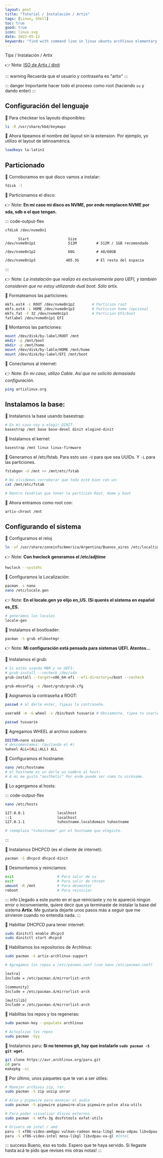 ```yaml
---
layout: post
title: "Tutorial / Instalación / Artix"
tags: [Linux, Shell]
toc: true
good: true
icon: linux.svg
date: 2022-05-12
keywords: "find with command line in linux ubuntu archlinux elementary os distro distribution files trash owner screen shot screenshot windows partition resize disk drive turn off minimize wm manager kill process .bin .run install shrink disk ipconfig thunar file shortcut hotkey keybind $PATH vim neovim nvim folder mount iso disk extract rsync ssh youtube-dl mp3 installing install instalacion artix artixkeyring"
---
```


Tips / Instalación / Artix

👉 Nota: [ISO de Artix / dinit](https://iso.artixlinux.org/iso/artix-base-dinit-20220123-x86_64.iso)

::: warning
Recuerda que el usuario y contraseña es "artix"
:::

::: danger
Importante hacer todo el proceso como root (haciendo `su` y dando enter)
:::

## Configuración del lenguaje

<div class="p-list">

🔅 Para checkear los layouts disponibles:

~~~ bash
ls -R /usr/share/kbd/keymaps 
~~~

🔅 Ahora tipeamos el nombre del layout sin la extension. Por ejemplo, yo utilizo el layout de latinoamérica.

~~~ bash
loadkeys la-latin1
~~~

</div>

## Particionado

<div class="p-list">

🔅 Corroboramos en qué disco vamos a instalar:

~~~ bash
fdisk -l
~~~

🔅 Particionamos el disco:

👉 Note: __En mi caso mi disco es NVME, por ende remplacen NVME por sda, sdb o el que tengan.__

::: code-output-flex
~~~ bash
cfdisk /dev/nvme0n1 
~~~

~~~ 
      Start                  Size
/dev/nvme0n1p1               512M         # 512M / 1GB recomendado

/dev/nvme0n1p2               60G          # 40/60GB

/dev/nvme0n1p3              405.3G        # El resto del espacio
~~~
:::

👉 Note: <i>La instalación que realizo es exclusivamente para UEFI, y también consideren que no estoy utilizando dual boot. Sólo artix.</i>

🔅 Formateamos las particiones:

~~~ bash
mkfs.ext4 -L ROOT /dev/nvme0n1p2        # Particion root
mkfs.ext4 -L HOME /dev/nvme0n1p3        # Particion home (opcional
mkfs.fat -F 32 /dev/nvme0n1p1           # Particion EFI/boot
fatlabel /dev/nvme0n1p1 EFI
~~~

🔅 Montamos las particiones:

~~~ bash
mount /dev/disk/by-label/ROOT /mnt
mkdir -p /mnt/boot
mkdir -p /mnt/home
mount /dev/disk/by-lable/HOME /mnt/home
mount /dev/disk/by-label/EFI /mnt/boot
~~~

🔅 Conectamos al internet:

👉 Note: <i>En mi caso, utilizo Cable. Así que no solicito demasiado configuración.</i>

~~~ bash
ping artixlinux.org
~~~
</div>

## Instalamos la base:

<div class="p-list">

🔅 Instalamos la base usando basestrap:

~~~ bash
# En mi caso voy a elegir DINIT.
basestrap /mnt base base-devel dinit elogind-dinit
~~~

🔅 Instalamos el kernel:

~~~ bash
basestrap /mnt linux linux-firmware
~~~

🔅 Generamos el /etc/fstab. Para esto uso `-U` para que sea UUIDs. Y `-L` para las particiones.

~~~ bash
fstabgen -U /mnt >> /mnt/etc/fstab

# No olvidemos corroborar que todo esté bien con un:
cat /mnt/etc/fstab

# Dentro tendrían que tener la partición Root, Home y boot
~~~

🔅 Ahora entramos como root con:

~~~ bash
artix-chroot /mnt
~~~
</div>

## Configurando el sistema

<div class="p-list">

🔅 Configuramos el reloj

~~~ bash
ln -sf /usr/share/zoneinfo/America/Argentina/Buenos_aires /etc/localtime  # Acá tenemos que poner la region/ciudad.
~~~

👉 Note: __Con hwclock generamos el /etc/adjtime__

~~~ bash
hwclock --systohc
~~~

🔅 Configuramos la Localización:

~~~ bash
pacman -s nano
nano /etc/locale.gen
~~~

👉 Note: __En el locale.gen yo elijo en_US. (Si querés el sistema en español es_ES.__

~~~ bash
# generamos los locales
locale-gen
~~~

🔅 Instalamos el bootloader:

~~~ bash
pacman -S grub efibootmgr
~~~

👉 Note: __Mi configuración está pensada para sistemas UEFI. Atentos...__

🔅 Instalamos el grub:

~~~ bash
# Si estás usando MBR y no UEFI:
# grub-install --recheck /dev/sda
grub-install --target=x86_64-efi --efi-directory=/boot --recheck

grub-mkconfig -o /boot/grub/grub.cfg
~~~

🔅 Asignamos la contraseña a ROOT:

~~~ bash
passwd # al darle enter, tipeas la contraseña.

useradd -m -G wheel -s /bin/bash tusuario # Obviamente, tipea tu usario ahí!

passwd tusuario
~~~

🔅 Agregamos WHEEL al archivo sudoers:

~~~ bash
EDITOR=nano visudo
# descomentamos: (quitando el #)
%wheel ALL=(ALL:ALL) ALL
~~~

🔅 Configuramos el hostname:

~~~ bash
nano /etc/hostname
# el hostname es un darle un nombre al host: 
# A mi me gusta "aesthetic" Por ende puede ser como tu nickname.
~~~

🔅 Lo agergamos al hosts:

::: code-output-flex
~~~ bash
nano /etc/hosts
~~~

~~~ bash
127.0.0.1               localhost
::1                     localhost
127.0.1.1               tuhostname.localdomain tuhostname

# reemplaza "tuhostname" por el hostname que elegiste.
~~~
:::

🔅 Instalamos DHCPCD (es el cliente de internet):

~~~ bash
pacman -S dhcpcd dhcpcd-dinit
~~~

🔅 Desmontamos y reiniciamos:

~~~ bash
exit                    # Para salir de su
exit                    # Para salir de chroot
umount -R /mnt          # Para desmontar
reboot                  # Para reiniciar
~~~

::: info
Llegado a este punto en el que reiniciaste y no te apareció ningún error o inconveniente, quiere decir que ya terminaste de instalar la base del sistema __Artix__. Me gustaría dejarte unos pasos más a seguir que me sirvieron cuando no entendía nada.
:::

🔅 Habilitar DHCPCD para tener internet:

~~~ bash
sudo dinitctl enable dhcpcd
sudo dinitctl start dhcpcd
~~~

🔅 Habilitamos los repositorios de Archlinux:

~~~ bash
sudo pacman -S artix-archlinux-support

# Agregamos los repos a /etc/pacman.conf (con nano /etc/pacman.conf)

[extra]
Include = /etc/pacman.d/mirrorlist-arch

[community]
Include = /etc/pacman.d/mirrorlist-arch

[multilib]
Include = /etc/pacman.d/mirrorlist-arch
~~~

🔅 Habilitas los repos y los regeneras:

~~~ bash
sudo pacman-key --populate archlinux

# Actualizas los repos
sudo pacman -Syy
~~~

🔅 Instalamos paru:
__Si no tenemos git, hay que instalarlo `sudo pacman -S git wget`.__

~~~ bash
git clone https://aur.archlinux.org/paru.git
cd paru
makepkg -si
~~~

🔅 Por último, unos paquetes que te van a ser útiles:

~~~ bash
# Manejar archivos zip, rar.
sudo pacman -S zip unzip unrar

# Alsa y pipewire para manejar el audio
sudo pacman -S pipewire pipewire-alsa pipewire-pulse alsa-utils

# Para poder visualizar discos externos
sudo pacman -S ntfs-3g dosfstools exfat-utils

# Drivers de intel / amd
paru -S xf86-video-amdgpu vulkan-radeon mesa-libgl mesa-vdpau libvdpau-va-gl libva-mesa-driver #AMD 
paru -S xf86-video-intel mesa-libgl libvdpau-va-gl #Intel
~~~

::: success
Bueno, eso es todo. Espero que te haya servido. Si llegaste hasta acá te pido que revises mis otras notas!
:::

</div>
